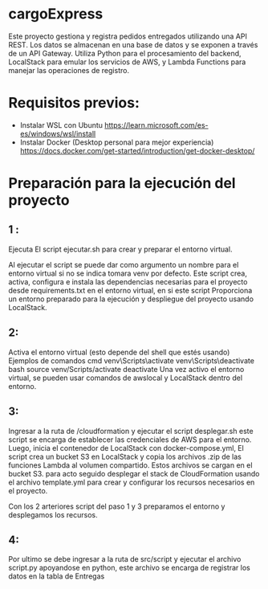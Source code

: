 # cargoExpress
Este proyecto gestiona y registra pedidos entregados utilizando una API REST. Los datos se almacenan en una base de datos y se exponen a través de un API Gateway. Utiliza Python para el procesamiento del backend, LocalStack para emular los servicios de AWS, y Lambda Functions para manejar las operaciones de registro.

# Requisitos previos:
-	Instalar WSL con Ubuntu https://learn.microsoft.com/es-es/windows/wsl/install 
-	Instalar Docker (Desktop personal para mejor experiencia) https://docs.docker.com/get-started/introduction/get-docker-desktop/

# Preparación para la ejecución del proyecto

## 1 :
Ejecuta El script ejecutar.sh para crear y preparar el entorno virtual.

Al ejecutar el script se puede dar como argumento un nombre para el entorno virtual si no se indica tomara venv por defecto.  Este script crea, activa, configura e instala las dependencias necesarias para el proyecto desde requirements.txt en el entorno virtual, en si este script Proporciona un entorno preparado para la ejecución y despliegue del proyecto usando LocalStack.

## 2:
Activa el entorno virtual (esto depende del shell que estés usando)
Ejemplos de comandos
  cmd
    venv\Scripts\activate
    venv\Scripts\deactivate
  bash
    source venv/Scripts/activate
    deactivate
Una vez activo el entorno virtual, se pueden usar comandos de awslocal y LocalStack dentro del entorno.

## 3:
Ingresar a la ruta de /cloudformation y ejecutar el script desplegar.sh este script se encarga de establecer las credenciales de AWS para el entorno. Luego, inicia el contenedor de LocalStack con docker-compose.yml, El script crea un bucket S3 en LocalStack y copia los archivos .zip de las funciones Lambda al volumen compartido. Estos archivos se cargan en el bucket S3. para acto seguido desplegar el stack de CloudFormation usando el archivo template.yml para crear y configurar los recursos necesarios en el proyecto.

Con los 2 arteriores script del paso 1 y 3 preparamos el entorno y desplegamos los recursos.

## 4:
Por ultimo se debe ingresar a la ruta de src/script y ejecutar el archivo script.py apoyandose en python, este archivo se encarga de registrar los datos en la tabla de Entregas
